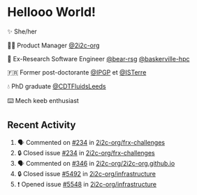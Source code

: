 # Hellooo World!

✨ She/her

👩‍💻 Product Manager [@2i2c-org](https://2i2c.org/)

🐻 Ex-Research Software Engineer [@bear-rsg](https://github.com/bear-rsg) [@baskerville-hpc](https://github.com/baskerville-hpc) 

🇫🇷 Former post-doctorante [@IPGP](https://github.com/IPGP) et [@ISTerre](https://www.isterre.fr/) 

💧 PhD graduate [@CDTFluidsLeeds](https://fluid-dynamics.leeds.ac.uk/) 

⌨️ Mech keeb enthusiast 

## Recent Activity 

<!--START_SECTION:activity-->
1. 🗣 Commented on [#234](https://github.com/2i2c-org/frx-challenges/issues/234#issuecomment-2665280042) in [2i2c-org/frx-challenges](https://github.com/2i2c-org/frx-challenges)
2. 🔒 Closed issue [#234](https://github.com/2i2c-org/frx-challenges/issues/234) in [2i2c-org/frx-challenges](https://github.com/2i2c-org/frx-challenges)
3. 🗣 Commented on [#346](https://github.com/2i2c-org/2i2c-org.github.io/pull/346#issuecomment-2665261164) in [2i2c-org/2i2c-org.github.io](https://github.com/2i2c-org/2i2c-org.github.io)
4. 🔒 Closed issue [#5492](https://github.com/2i2c-org/infrastructure/issues/5492) in [2i2c-org/infrastructure](https://github.com/2i2c-org/infrastructure)
5. ❗ Opened issue [#5548](https://github.com/2i2c-org/infrastructure/issues/5548) in [2i2c-org/infrastructure](https://github.com/2i2c-org/infrastructure)
<!--END_SECTION:activity-->
